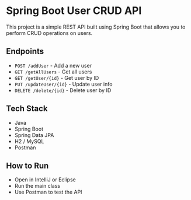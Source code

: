 # Spring Boot User CRUD API

This project is a simple REST API built using Spring Boot that allows you to perform CRUD operations on users.

## Endpoints

- `POST /addUser` - Add a new user
- `GET /getAllUsers` - Get all users
- `GET /getUser/{id}` - Get user by ID
- `PUT /updateUser/{id}` - Update user info
- `DELETE /delete/{id}` - Delete user by ID

## Tech Stack
- Java
- Spring Boot
- Spring Data JPA
- H2 / MySQL
- Postman

## How to Run
- Open in IntelliJ or Eclipse
- Run the main class 
- Use Postman to test the API

